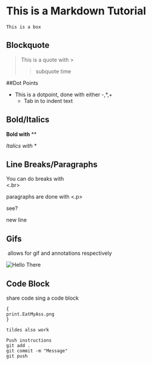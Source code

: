 # This is a Markdown Tutorial 


```This is a box```


## Blockquote
> This is a quote with >
>> subquote time

##Dot Points
- This is a dotpoint, done with either -,*,+
	- Tab in to indent text

## Bold/Italics

**Bold with** **

*Italics with* *

## Line Breaks/Paragraphs
You can do breaks with <br> <.br> 

<p>
paragraphs are done with <.p>
<p/>

see?

new line

## Gifs

![]() allows for gif and annotations respectively

![Hello There](star-wars-obi-wan-kenobi.gif)

## Code Block
share code sing a code block

```
{
print.EatMyAss.png
}

tildes also work
```

```
Push instructions
git add .
git commit -m "Message"
git push
```




